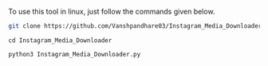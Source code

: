 To use this tool in linux, just follow the commands given below.
```bash
git clone https://github.com/Vanshpandhare03/Instagram_Media_Downloader.git
```
```
cd Instagram_Media_Downloader
```
```
python3 Instagram_Media_Downloader.py
